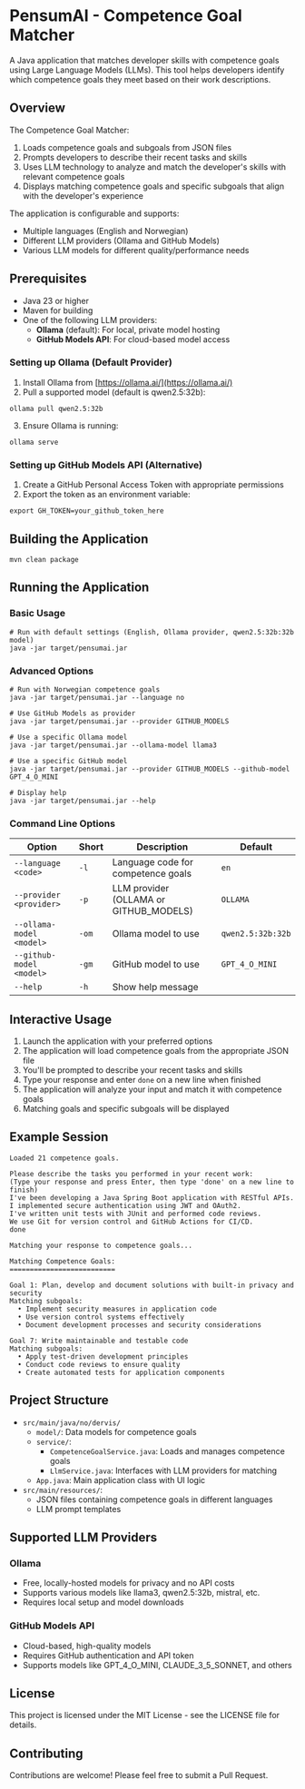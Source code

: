 # PensumAI - Competence Goal Matcher

A Java application that matches developer skills with competence goals using Large Language Models (LLMs). This tool helps developers identify which competence goals they meet based on their work descriptions.

## Overview

The Competence Goal Matcher:
1. Loads competence goals and subgoals from JSON files
2. Prompts developers to describe their recent tasks and skills
3. Uses LLM technology to analyze and match the developer's skills with relevant competence goals
4. Displays matching competence goals and specific subgoals that align with the developer's experience

The application is configurable and supports:
- Multiple languages (English and Norwegian)
- Different LLM providers (Ollama and GitHub Models)
- Various LLM models for different quality/performance needs

## Prerequisites

- Java 23 or higher
- Maven for building
- One of the following LLM providers:
   - **Ollama** (default): For local, private model hosting
   - **GitHub Models API**: For cloud-based model access

### Setting up Ollama (Default Provider)

1. Install Ollama from [https://ollama.ai/](https://ollama.ai/)
2. Pull a supported model (default is qwen2.5:32b):
```shell script
ollama pull qwen2.5:32b
```
3. Ensure Ollama is running:
```shell script
ollama serve
```

### Setting up GitHub Models API (Alternative)

1. Create a GitHub Personal Access Token with appropriate permissions
2. Export the token as an environment variable:
```shell script
export GH_TOKEN=your_github_token_here
```

## Building the Application

```shell script
mvn clean package
```

## Running the Application

### Basic Usage

```shell script
# Run with default settings (English, Ollama provider, qwen2.5:32b:32b model)
java -jar target/pensumai.jar
```

### Advanced Options

```shell script
# Run with Norwegian competence goals
java -jar target/pensumai.jar --language no

# Use GitHub Models as provider
java -jar target/pensumai.jar --provider GITHUB_MODELS

# Use a specific Ollama model
java -jar target/pensumai.jar --ollama-model llama3

# Use a specific GitHub model
java -jar target/pensumai.jar --provider GITHUB_MODELS --github-model GPT_4_O_MINI

# Display help
java -jar target/pensumai.jar --help
```

### Command Line Options

| Option | Short | Description | Default |
|--------|-------|-------------|---------|
| `--language <code>` | `-l` | Language code for competence goals | `en` |
| `--provider <provider>` | `-p` | LLM provider (OLLAMA or GITHUB_MODELS) | `OLLAMA` |
| `--ollama-model <model>` | `-om` | Ollama model to use | `qwen2.5:32b:32b` |
| `--github-model <model>` | `-gm` | GitHub model to use | `GPT_4_O_MINI` |
| `--help` | `-h` | Show help message | |

## Interactive Usage

1. Launch the application with your preferred options
2. The application will load competence goals from the appropriate JSON file
3. You'll be prompted to describe your recent tasks and skills
4. Type your response and enter `done` on a new line when finished
5. The application will analyze your input and match it with competence goals
6. Matching goals and specific subgoals will be displayed

## Example Session

```
Loaded 21 competence goals.

Please describe the tasks you performed in your recent work:
(Type your response and press Enter, then type 'done' on a new line to finish)
I've been developing a Java Spring Boot application with RESTful APIs. 
I implemented secure authentication using JWT and OAuth2.
I've written unit tests with JUnit and performed code reviews.
We use Git for version control and GitHub Actions for CI/CD.
done

Matching your response to competence goals...

Matching Competence Goals:
==========================

Goal 1: Plan, develop and document solutions with built-in privacy and security
Matching subgoals:
  • Implement security measures in application code
  • Use version control systems effectively
  • Document development processes and security considerations

Goal 7: Write maintainable and testable code
Matching subgoals:
  • Apply test-driven development principles
  • Conduct code reviews to ensure quality
  • Create automated tests for application components
```

## Project Structure

- `src/main/java/no/dervis/`
   - `model/`: Data models for competence goals
   - `service/`:
      - `CompetenceGoalService.java`: Loads and manages competence goals
      - `LlmService.java`: Interfaces with LLM providers for matching
   - `App.java`: Main application class with UI logic
- `src/main/resources/`:
   - JSON files containing competence goals in different languages
   - LLM prompt templates

## Supported LLM Providers

### Ollama
- Free, locally-hosted models for privacy and no API costs
- Supports various models like llama3, qwen2.5:32b, mistral, etc.
- Requires local setup and model downloads

### GitHub Models API
- Cloud-based, high-quality models
- Requires GitHub authentication and API token
- Supports models like GPT_4_O_MINI, CLAUDE_3_5_SONNET, and others

## License
This project is licensed under the MIT License - see the LICENSE file for details.

## Contributing
Contributions are welcome! Please feel free to submit a Pull Request.